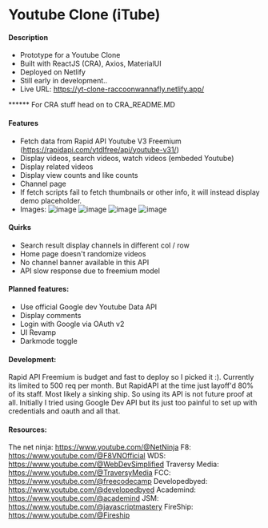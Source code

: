 # Youtube Clone (iTube)

#### Description
- Prototype for a Youtube Clone
- Built with ReactJS (CRA), Axios, MaterialUI
- Deployed on Netlify
- Still early in development..
- Live URL: https://yt-clone-raccoonwannafly.netlify.app/

****** For CRA stuff head on to CRA_README.MD

#### Features
- Fetch data from Rapid API Youtube V3 Freemium (https://rapidapi.com/ytdlfree/api/youtube-v31/)
- Display videos, search videos, watch videos (embeded Youtube)
- Display related videos
- Display view counts and like counts
- Channel page
- If fetch scripts fail to fetch thumbnails or other info, it will instead display demo placeholder. 
- Images:
![image](https://github.com/raccoonwannafly/yt-clone/assets/130273473/1a2d65fc-4edd-43bd-92f7-543c83ebe269)
![image](https://github.com/raccoonwannafly/yt-clone/assets/130273473/1502c6ef-83b5-4d93-9a5a-7b741cfe639b)
![image](https://github.com/raccoonwannafly/yt-clone/assets/130273473/9fd7295c-dbdc-42b7-9a6b-e7bd89ffbe4b)
![image](https://github.com/raccoonwannafly/yt-clone/assets/130273473/e78f9a57-25c6-4a5b-aaf0-8ccc02981b0f)

#### Quirks
- Search result display channels in different col / row
- Home page doesn't randomize videos
- No channel banner available in this API
- API slow response due to freemium model

#### Planned features:
- Use official Google dev Youtube Data API
- Display comments
- Login with Google via OAuth v2
- UI Revamp
- Darkmode toggle



#### Development:
Rapid API Freemium is budget and fast to deploy so I picked it :).
Currently its limited to 500 req per month.
But RapidAPI at the time just layoff'd 80% of its staff. Most likely a sinking ship.
So using its API is not future proof at all.
Initially I tried using Google Dev API but its just too painful to set up with credentials and oauth and all that.

#### Resources:
The net ninja: https://www.youtube.com/@NetNinja
F8: https://www.youtube.com/@F8VNOfficial
WDS: https://www.youtube.com/@WebDevSimplified
Traversy Media: https://www.youtube.com/@TraversyMedia
FCC: https://www.youtube.com/@freecodecamp
Developedbyed: https://www.youtube.com/@developedbyed
Academind: https://www.youtube.com/@academind
JSM: https://www.youtube.com/@javascriptmastery
FireShip: https://www.youtube.com/@Fireship
